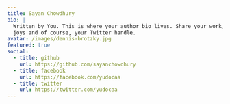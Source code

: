 ```yaml
---
title: Sayan Chowdhury
bio: |
  Written by You. This is where your author bio lives. Share your work, your
  joys and of course, your Twitter handle.
avatar: /images/dennis-brotzky.jpg
featured: true
social:
  - title: github
    url: https://github.com/sayanchowdhury
  - title: facebook
    url: https://facebook.com/yudocaa
  - title: twitter
    url: https://twitter.com/yudocaa
---
```

